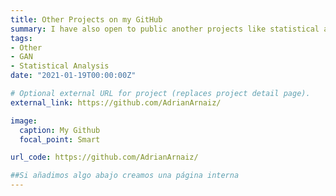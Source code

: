 ```yaml
---
title: Other Projects on my GitHub
summary: I have also open to public another projects like statistical analysis of COVID-19 timeseries or the application of GANs for model debiasing.
tags:
- Other
- GAN
- Statistical Analysis
date: "2021-01-19T00:00:00Z"

# Optional external URL for project (replaces project detail page).
external_link: https://github.com/AdrianArnaiz/

image:
  caption: My Github
  focal_point: Smart

url_code: https://github.com/AdrianArnaiz/

##Si añadimos algo abajo creamos una página interna
---
```

